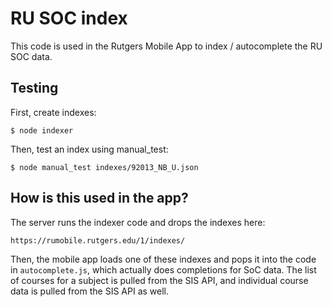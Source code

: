 # RU SOC index

This code is used in the Rutgers Mobile App to index / autocomplete
the RU SOC data.

## Testing

First, create indexes:

```shell
$ node indexer
```

Then, test an index using manual_test:

```shell
$ node manual_test indexes/92013_NB_U.json
```

## How is this used in the app?

The server runs the indexer code and drops the indexes here:

```
https://rumobile.rutgers.edu/1/indexes/
```

Then, the mobile app loads one of these indexes and pops it into the code
in `autocomplete.js`, which actually does completions for SoC data. The list
of courses for a subject is pulled from the SIS API, and individual course
data is pulled from the SIS API as well.
